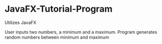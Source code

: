 # JavaFX-Tutorial-Program

Utilizes JavaFX

User inputs two numbers, a minimum and a maximum. Program generates random numbers between minimum and maximum
